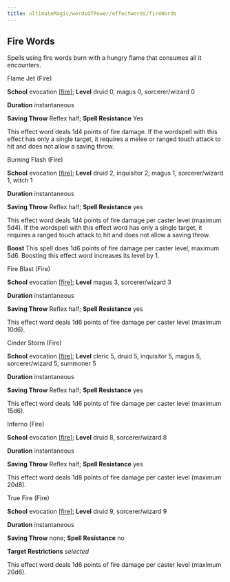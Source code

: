 ```yaml
---
title: ultimateMagic/wordsOfPower/effectwords/fireWords
---
```

## Fire Words

Spells using fire words burn with a hungry flame that consumes all it encounters.

Flame Jet (Fire)

**School** evocation [[fire](monsters/creatureTypes.md#_fire-subtype)]; **Level** druid 0, magus 0, sorcerer/wizard 0

**Duration** instantaneous

**Saving Throw** Reflex half; **Spell Resistance** Yes

This effect word deals 1d4 points of fire damage. If the wordspell with this effect has only a single target, it requires a melee or ranged touch attack to hit and does not allow a saving throw.

Burning Flash (Fire)

**School** evocation [[fire](monsters/creatureTypes.md#_fire-subtype)]; **Level** druid 2, inquisitor 2, magus 1, sorcerer/wizard 1, witch 1

**Duration** instantaneous

**Saving Throw** Reflex half; **Spell Resistance** yes

This effect word deals 1d4 points of fire damage per caster level (maximum 5d4). If the wordspell with this effect word has only a single target, it requires a ranged touch attack to hit and does not allow a saving throw.

**Boost** This spell does 1d6 points of fire damage per caster level, maximum 5d6. Boosting this effect word increases its level by 1.

Fire Blast (Fire)

**School** evocation [[fire](monsters/creatureTypes.md#_fire-subtype)]; **Level** magus 3, sorcerer/wizard 3

**Duration** instantaneous

**Saving Throw** Reflex half; **Spell Resistance** yes

This effect word deals 1d6 points of fire damage per caster level (maximum 10d6).

Cinder Storm (Fire)

**School** evocation [[fire](monsters/creatureTypes.md#_fire-subtype)]; **Level** cleric 5, druid 5, inquisitor 5, magus 5, sorcerer/wizard 5, summoner 5

**Duration** instantaneous

**Saving Throw** Reflex half; **Spell Resistance** yes

This effect word deals 1d6 points of fire damage per caster level (maximum 15d6).

Inferno (Fire)

**School** evocation [[fire](monsters/creatureTypes.md#_fire-subtype)]; **Level** druid 8, sorcerer/wizard 8

**Duration** instantaneous

**Saving Throw** Reflex half; **Spell Resistance** yes

This effect word deals 1d8 points of fire damage per caster level (maximum 20d8).

True Fire (Fire)

**School** evocation [[fire](monsters/creatureTypes.md#_fire-subtype)]; **Level** druid 9, sorcerer/wizard 9

**Duration** instantaneous

**Saving Throw** none; **Spell Resistance** no

**Target Restrictions** _selected_

This effect word deals 1d6 points of fire damage per caster level (maximum 20d6).

